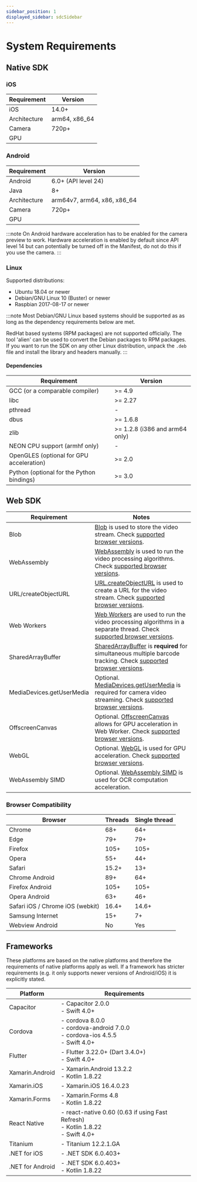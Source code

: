 ```yaml
---
sidebar_position: 1
displayed_sidebar: sdcSidebar
---
```


# System Requirements

## Native SDK

### iOS

| Requirement | Version |
| ----------- | ------- |
| iOS         | 14.0+   |
| Architecture| arm64, x86_64 |
| Camera      | 720p+   |
| GPU         |    |

### Android

| Requirement | Version |
| ----------- | ------- |
| Android     | 6.0+ (API level 24) |
| Java        | 8+     |
| Architecture| arm64v7, arm64, x86, x86_64 |
| Camera      | 720p+   |
| GPU         |    |

:::note
On Android hardware acceleration has to be enabled for the camera preview to work. Hardware acceleration is enabled by default since API level 14 but can potentially be turned off in the Manifest, do not do this if you use the camera.
:::

### Linux

Supported distributions:

* Ubuntu 18.04 or newer
* Debian/GNU Linux 10 (Buster) or newer
* Raspbian 2017-08-17 or newer

:::note
Most Debian/GNU Linux based systems should be supported as as long as the
dependency requirements below are met.

RedHat based systems (RPM packages) are not supported officially. The tool 'alien' can be used to convert the Debian packages to RPM packages. If you want to run the SDK on any other Linux
distribution, unpack the `.deb` file and install the library and headers manually.
:::

#### Dependencies

| Requirement | Version |
| ----------- | ------- |
| GCC (or a comparable compiler) | >= 4.9  |
| libc        | >= 2.27 |
| pthread     |  -  |
| dbus        | >= 1.6.8 |
| zlib        | >= 1.2.8 (i386 and arm64 only) |
| NEON CPU support (armhf only)        |  -  |
| OpenGLES (optional for GPU acceleration)    | >= 2.0  |
| Python (optional for the Python bindings)     | >= 3.0  |

## Web SDK

| Requirement | Notes |
| ----------- | ----- |
| Blob        | [Blob](https://developer.mozilla.org/en-US/docs/Web/API/Blob) is used to store the video stream. Check [supported browser versions](https://caniuse.com/#feat=blobbuilder). |
| WebAssembly | [WebAssembly](https://developer.mozilla.org/en-US/docs/WebAssembly) is used to run the video processing algorithms. Check [supported browser versions](https://caniuse.com/#feat=wasm). |
| URL/createObjectURL | [URL.createObjectURL](https://developer.mozilla.org/en-US/docs/Web/API/URL/createObjectURL) is used to create a URL for the video stream. Check [supported browser versions](https://caniuse.com/#feat=bloburls). |
| Web Workers | [Web Workers](https://developer.mozilla.org/en-US/docs/Web/API/Web_Workers_API) are used to run the video processing algorithms in a separate thread. Check [supported browser versions](https://caniuse.com/#feat=webworkers). |
| SharedArrayBuffer | [SharedArrayBuffer](https://developer.mozilla.org/en-US/docs/Web/JavaScript/Reference/Global_Objects/SharedArrayBuffer) is **required** for simultaneous multiple barcode tracking. Check [supported browser versions](https://caniuse.com/#feat=sharedarraybuffer). |
| MediaDevices.getUserMedia | Optional. [MediaDevices.getUserMedia](https://developer.mozilla.org/en-US/docs/Web/API/MediaDevices/getUserMedia) is required for camera video streaming. Check [supported browser versions](https://caniuse.com/#feat=stream). |
| OffscreenCanvas | Optional. [OffscreenCanvas](https://developer.mozilla.org/en-US/docs/Web/API/OffscreenCanvas) allows for GPU acceleration in Web Worker. Check [supported browser versions](https://caniuse.com/#feat=offscreencanvas). |
| WebGL | Optional. [WebGL](https://developer.mozilla.org/en-US/docs/Web/API/WebGL_API) is used for GPU acceleration. Check [supported browser versions](https://caniuse.com/#feat=webgl). |
| WebAssembly SIMD | Optional. [WebAssembly SIMD](https://chromestatus.com/feature/6533147810332672) is used for OCR computation acceleration. |

### Browser Compatibility

| Browser                | Threads | Single thread |
|------------------------|---------|---------------|
| Chrome                 | 68+     | 64+          |
| Edge                   | 79+     | 79+           |
| Firefox                | 105+    | 105+          |
| Opera                  | 55+     | 44+           |
| Safari                 | 15.2+   | 13+           |
| Chrome Android         | 89+     | 64+           |
| Firefox Android        | 105+    | 105+          |
| Opera Android          | 63+     | 46+           |
| Safari iOS / Chrome iOS (webkit) | 16.4+     | 14.6+         |
| Samsung Internet       | 15+     | 7+            |
| Webview Android        | No      | Yes           |

## Frameworks

These platforms are based on the native platforms and therefore the requirements of native platforms apply as well. If a framework has stricter requirements (e.g. it only supports newer versions of Android/iOS) it is explicitly stated.

| Platform        | Requirements                                        |
|-----------------|-----------------------------------------------------|
| Capacitor       | - Capacitor 2.0.0<br/>- Swift 4.0+                   |
| Cordova         | - cordova 8.0.0<br/>- cordova-android 7.0.0<br/>- cordova-ios 4.5.5<br/>- Swift 4.0+ |
| Flutter         | - Flutter 3.22.0+ (Dart 3.4.0+)<br/>- Swift 4.0+      |
| Xamarin.Android | - Xamarin.Android 13.2.2<br/>- Kotlin 1.8.22           |
| Xamarin.iOS     | - Xamarin.iOS 16.4.0.23                             |
| Xamarin.Forms   | - Xamarin.Forms 4.8<br/>- Kotlin 1.8.22              |
| React Native    | - react-native 0.60 (0.63 if using Fast Refresh)<br/>- Kotlin 1.8.22<br/>- Swift 4.0+ |
| Titanium        | - Titanium 12.2.1.GA                                |
| .NET for iOS    | - .NET SDK 6.0.403+                                 |
| .NET for Android| - .NET SDK 6.0.403+<br/>- Kotlin 1.8.22              |
